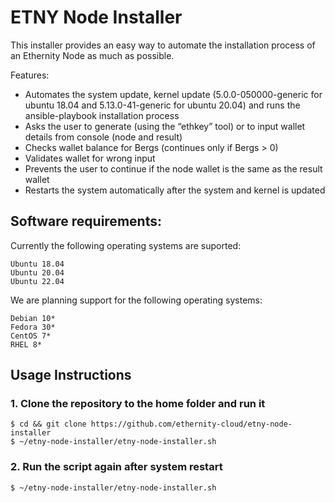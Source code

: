 # ETNY Node Installer

This installer provides an easy way to automate the installation process of an Ethernity Node as much as possible.

Features:
-	Automates the system update, kernel update (5.0.0-050000-generic for ubuntu 18.04 and 5.13.0-41-generic for ubuntu 20.04) and runs the ansible-playbook installation process
-	Asks the user to generate (using the “ethkey” tool) or to input wallet details from console (node and result)
-	Checks wallet balance for Bergs (continues only if Bergs > 0)
-	Validates wallet for wrong input 
-	Prevents the user to continue if the node wallet  is the same as the result wallet
-	Restarts the system automatically after the system and kernel is updated

## Software requirements:

Currently the following operating systems are suported:

```
Ubuntu 18.04
Ubuntu 20.04
Ubuntu 22.04
```

We are planning support for the following operating systems:

```
Debian 10*
Fedora 30*
CentOS 7*
RHEL 8*
```

## Usage Instructions

### 1. Clone the repository to the home folder and run it
```
$ cd && git clone https://github.com/ethernity-cloud/etny-node-installer 
$ ~/etny-node-installer/etny-node-installer.sh
```

### 2. Run the script again after system restart
```
$ ~/etny-node-installer/etny-node-installer.sh
```
